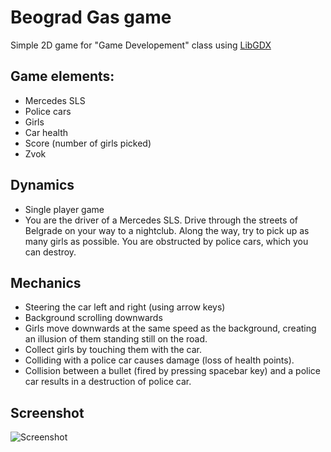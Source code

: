 # Beograd Gas game
Simple 2D game for "Game Developement" class using [LibGDX](https://libgdx.com/) 

## Game elements: 

- Mercedes SLS
- Police cars
- Girls
- Car health
- Score (number of girls picked)
- Zvok

## Dynamics

- Single player game
- You are the driver of a Mercedes SLS. Drive through the streets of Belgrade on your way to a nightclub. Along the way, try to pick up as many girls as possible. You are obstructed by police cars, which you can destroy.


## Mechanics

- Steering the car left and right (using arrow keys)
- Background scrolling downwards
- Girls move downwards at the same speed as the background, creating an illusion of them standing still on the road.
- Collect girls by touching them with the car.
- Colliding with a police car causes damage (loss of health points).
- Collision between a bullet (fired by pressing spacebar key) and a police car results in a destruction of police car.

## Screenshot
![Screenshot](https://github.com/avalentincic/Beograd_Gas/assets/93095625/db4549e8-59cd-44f5-a3ab-b7becb97a6d8)

